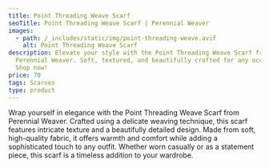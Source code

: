 ```yaml
---
title: Point Threading Weave Scarf
seoTitle: Point Threading Weave Scarf | Perennial Weaver
images:
  - path: /_includes/static/img/point-threading-weave.avif
    alt: Point Threading Weave Scarf
description: Elevate your style with the Point Threading Weave Scarf from
  Perennial Weaver. Soft, textured, and beautifully crafted for any occasion.
  Shop now!
price: 70
tags: Scarves
type: product
---
```

Wrap yourself in elegance with the Point Threading Weave Scarf from Perennial Weaver. Crafted using a delicate weaving technique, this scarf features intricate texture and a beautifully detailed design. Made from soft, high-quality fabric, it offers warmth and comfort while adding a sophisticated touch to any outfit. Whether worn casually or as a statement piece, this scarf is a timeless addition to your wardrobe.
